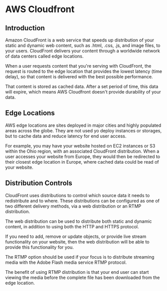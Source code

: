 # AWS Cloudfront

## Introduction

Amazon CloudFront is a web service that speeds up distribution of your static and dynamic web content, such as .html, .css, .js, and image files, to your users. CloudFront delivers your content through a worldwide network of data centers called edge locations.

When a user requests content that you're serving with CloudFront, the request is routed to the edge location that provides the lowest latency (time delay), so that content is delivered with the best possible performance.

That content is stored as cached data. After a set period of time, this data will expire, which means AWS Cloudfront doesn't provide durability of your data.

## Edge Locations

AWS edge locations are sites deployed in major cities and highly populated areas across the globe. They are not used yo deploy instances or storages, but to cache data and reduce latency for end user access.

For example, you may have your website hosted on EC2 instances or S3 within the Ohio region, with an associated CloudFront distribution. When a user accesses your website from Europe, they would then be redirected to their closest edge location in Europe, where cached data could be read of your website.

## Distribution Controls

CloudFront uses distributions to control which source data it needs to redistribute and to where. These distributions can be configured as one of two different delivery methods, via a web distribution or an RTMP distribution.

The web distribution can be used to distribute both static and dynamic content, in addition to using both the HTTP and HTTPS protocol.

If you need to add, remove or update objects, or provide live stream functionality on your website, then the web distribution will be able to provide this functionality for you.

The RTMP option should be used if your focus is to distribute streaming media with the Adobe Flash media service RTMP protocol.

The benefit of using RTMP distribution is that your end user can start viewing the media before the complete file has been downloaded from the edge location.